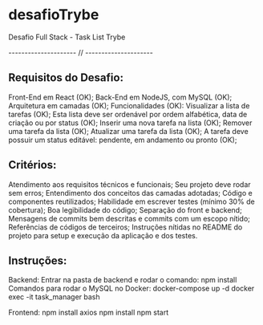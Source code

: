 # desafioTrybe
Desafio Full Stack - Task List Trybe

--------------------- // ---------------------
## Requisitos do Desafio:
Front-End em React (OK);
Back-End em NodeJS, com MySQL (OK);
Arquitetura em camadas (OK);
Funcionalidades (OK):
Visualizar a lista de tarefas (OK);
Esta lista deve ser ordenável por ordem alfabética, data de criação ou por status (OK);
Inserir uma nova tarefa na lista (OK);
Remover uma tarefa da lista (OK);
Atualizar uma tarefa da lista (OK);
A tarefa deve possuir um status editável: pendente, em andamento ou pronto (OK);

## Critérios:
Atendimento aos requisitos técnicos e funcionais;
Seu projeto deve rodar sem erros;
Entendimento dos conceitos das camadas adotadas;
Código e componentes reutilizados;
Habilidade em escrever testes (mínimo 30% de cobertura);
Boa legibilidade do código;
Separação do front e backend;
Mensagens de commits bem descritas e commits com um escopo nítido;
Referências de códigos de terceiros;
Instruções nítidas no README do projeto para setup e execução da aplicação e dos testes.

## Instruções:
Backend:
Entrar na pasta de backend e rodar o comando:
npm install
Comandos para rodar o MySQL no Docker:
docker-compose up -d
docker exec -it task_manager bash

Frontend:
npm install axios
npm install
npm start
